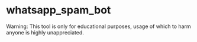 # whatsapp_spam_bot
Warning: This tool is only for educational purposes, usage of which to harm anyone is highly unappreciated.
